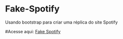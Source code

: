 # Fake-Spotify
 Usando bootstrap para criar uma réplica do site Spotify
 
 #Acesse aqui: [Fake Spotify](http://www.spotifyfake.surge.sh)
